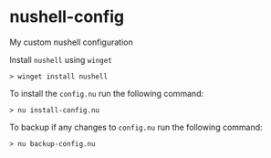 # nushell-config
My custom nushell configuration

Install `nushell` using `winget`
```
> winget install nushell
```

To install the `config.nu` run the following command:
```nu
> nu install-config.nu
```

To backup if any changes to `config.nu` run the following command:
```nu
> nu backup-config.nu
```

